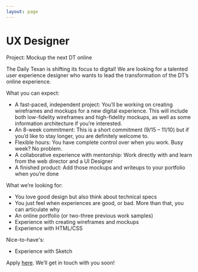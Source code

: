 ```yaml
---
layout: page
---
```


# UX Designer

Project: Mockup the next DT online

The Daily Texan is shifting its focus to digital! We are looking for a talented user experience designer who wants to lead the transformation of the DT’s online experience. 

What you can expect:
- A fast-paced, independent project: You’ll be working on creating wireframes and mockups for a new digital experience. This will include both low-fidelity wireframes and high-fidelity mockups, as well as some information architecture if you’re interested. 
- An 8-week commitment: This is a short commitment (9/15 – 11/10) but if you’d like to stay longer, you are definitely welcome to. 
- Flexible hours: You have complete control over when you work. Busy week? No problem. 
- A collaborative experience with mentorship: Work directly with and learn from the web director and a UI Designer
- A finished product: Add those mockups and writeups to your portfolio when you’re done


What we’re looking for:
- You love good design but also think about technical specs
- You just feel when experiences are good, or bad. More than that, you can articulate why
- An online portfolio (or two-three previous work samples)
- Experience with creating wireframes and mockups 
- Experience with HTML/CSS 


Nice-to-have's:
- Experience with Sketch

Apply [here](https://docs.google.com/forms/d/e/1FAIpQLSfhhM-xPpvDqqYYzjx4B7Ylbt4BwlmvyP00x0k4Sbfpfx1Jng/viewform). We’ll get in touch with you soon! 



